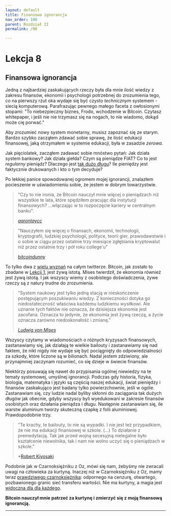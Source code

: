 ```yaml
---
layout: default
title: Finansowa ignorancja
nav_order: 108
parent: Rozdział II
permalink: /08

---
```


# Lekcja 8

## Finansowa ignorancja

Jedną z najbardziej zaskakujących rzeczy była dla mnie ilość wiedzy z zakresu finansów, ekonomii i psychologii potrzebnej do zrozumienia tego, co na pierwszy rzut oka wydaje się być czysto *technicznym* systemem - siecią komputerową.
Parafrazując pewnego małego faceta z owłosionymi stopami: "To niebezpieczny biznes,
Frodo, wchodzenie w Bitcoin. Czytasz whitepaper, i jeśli nie nie trzymasz się na nogach, to nie wiadomo, dokąd może cię porwać."

Aby zrozumieć nowy system monetarny, musisz zapoznać się ze starym. Bardzo szybko zacząłem zdawać sobie sprawę, że ilość edukacji finansowej, jaką otrzymałem w systemie edukacji, była w zasadzie *zerowa*.

Jak pięciolatek, zacząłem zadawać sobie mnóstwo pytań: Jak działa system bankowy? Jak działa giełda? Czym są pieniądze FIAT? Co to jest *regularny* pieniądz? Dlaczego jest [tak dużo długu](https://www.usdebtclock.org)? Ile pieniędzy jest faktycznie drukowanych i kto o tym decyduje?

Po lekkiej panice spowodowanej ogromem mojej ignorancji, znalazłem pocieszenie w uświadomieniu sobie, że jestem w dobrym towarzystwie.

> "Czy to nie ironia, że Bitcoin nauczył mnie więcej o pieniądzach niż wszystkie te lata, które spędziłem pracując dla instytucji finansowych? ...włączając w to rozpoczęcie kariery w centralnym banku".
> 
> *[aarontaycc](https://twitter.com/fiatminimalist/status/1072880815661436928?s=19)*

> "Nauczyłem się więcej o finansach, ekonomii, technologii, kryptografii, ludzkiej psychologii, polityce, teorii gier, prawodawstwie i o sobie w ciągu przez ostatnie trzy miesiące zgłębiania kryptowalut niż przez ostatnie trzy i pół roku college'u"
> 
> *[bitcoindunny](https://twitter.com/BitcoinDunny/status/935330541263519745)*

To tylko dwa z [wielu wyznań](https://twitter.com/search?q=bitcoin%20AND%20I%20AND%20(learned%20OR%20taught)&src=typd) na całym twitterze. Bitcoin, jak zostało to zbadane w [Lekcji 1](/21-lessons/01), jest żywą istotą. Mises twierdził, że ekonomia również jest żywą istotą. I jak wszyscy wiemy z osobistego doświadczenia, żywe rzeczy są z natury trudne do zrozumienia.

> "System naukowy jest tylko jedną stacją w nieskończenie postępującym poszukiwaniu wiedzy. Z konieczności dotyka go niedostateczność właściwa każdemu ludzkiemu wysiłkowi. Ale uznanie tych faktów nie oznacza, że dzisiejsza ekonomia jest zacofana. Oznacza to jedynie, że ekonomia jest żywą rzeczą, a życie oznacza zarówno niedoskonałość i zmianę."
> 
> *[Ludwig von Mises](https://pl.wikipedia.org/wiki/Ludwig_von_Mises)*

Wszyscy czytamy w wiadomościach o różnych kryzysach finansowych, zastanawiamy się, jak działają te wielkie bailouty i zastanawiamy się nad faktem, że nikt nigdy nie wydaje się być pociągnięty do odpowiedzialności za szkody, które liczone są w bilionach. Nadal jestem zdziwiony, ale przynajmniej zaczynam rozumieć, co się dzieje w świecie finansów.

Niektórzy posuwają się nawet do przypisania ogólnej niewiedzy na te tematy systemowej, umyślnej ignorancji. Podczas gdy historia, fizyka, biologia, matematyka i języki są częścią naszej edukacji, świat pieniędzy i finansów zaskakująco jest badany tylko powierzchownie, jeśli w ogóle. Zastanawiam się, czy ludzie nadal byliby skłonni do zaciągania tak dużych długów jak obecnie, gdyby wszyscy byli wyedukowani w zakresie finansów osobistych oraz działania pieniądza i długu. Następnie zastanawiam się, ile warstw aluminium tworzy skuteczną czapkę z folii aluminiowej. Prawdopodobnie trzy.

> "Te krachy, te bailouty, to nie są wypadki. I nie jest też przypadkiem, że nie ma edukacji finansowej w szkole. (...) To działanie z premedytacją. Tak jak przed wojną secesyjną nielegalne było kształcenie niewolnika, tak i nam nie wolno uczyć się o pieniądzach w szkole."
> 
> *[Robert Kiyosaki](https://pl.wikipedia.org/wiki/Robert_Kiyosaki)

Podobnie jak w Czarnoksiężniku z Oz, mówi się nam, żebyśmy nie zwracali uwagi na człowieka za kurtyną. Inaczej niż w Czarnoksiężniku z Oz, mamy teraz [prawdziwego czarnoksiężnika](https://external-preview.redd.it/8d03MWWOf2HIyKrT8ThBGO4WFv-u25JaYqhbEO9b1Sk.jpg?width=683&auto=webp&s=dc5922d84717c6a94527bafc0189fd4ca02a24bb): odpornego na cenzurę, otwartego, pozbawionego granic sieć transferu wartości. Nie ma kurtyny, a magia jest [widoczna dla dla każdego](https://github.com/bitcoin/bitcoin).

**Bitcoin nauczył mnie patrzeć za kurtynę i zmierzyć się z moją finansową ignorancją.**

---
